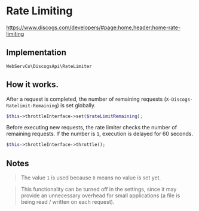 # Rate Limiting

https://www.discogs.com/developers/#page:home,header:home-rate-limiting

## Implementation
`WebServCo\DiscogsApi\RateLimiter`

## How it works.

After a request is completed, the number of remaining requests (`X-Discogs-Ratelimit-Remaining`) is set globally.
```php
$this->throttleInterface->set($rateLimitRemaining);
```

Before executing new requests, the rate limiter checks the number of remaining requests.
If the number is `1`, execution is delayed for 60 seconds.

```php
$this->throttleInterface->throttle();
```

## Notes

> The value `1` is used because `0` means no value is set yet.

> This functionality can be turned off in the settings, since it may provide an unnecessary overhead for small applications (a file is being read / written on each request).
